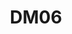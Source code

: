 ---
title: DM06
dimension: decisions
tags:
- governance
- smes
- architects
- roles
- responsibilities
- engagement
- decision-rights
- collaboration
- knowledge-sharing
- operating-model
- responsibilities-matrix
nav_order: 2.26
deprecated: false
description: Architectural Governance
requirement: The overall approach to architecture governance **SHOULD** be appropriate
  and commensurate with the nature of the solution.
more_info: |
  Purpose:
    Establish a governance approach proportionate to solution risk, complexity
    and strategic impact—avoiding both bureaucracy and unmanaged sprawl.

  Tailoring dimensions:
    - Risk / criticality classification (patient safety, data sensitivity)
    - Organisational dependency count
    - Investment magnitude & lifecycle duration
    - Regulatory / compliance surface area

  Governance building blocks:
    - Principles & policy alignment checklists
    - Design authority decision log
    - Exception register (with review dates & mitigation)
    - Capability & roadmap traceability matrix
    - Continuous assurance (pipeline policy controls, automated checks)

  Maturity indicators:
    - Decisions traceable to artefacts & rationale
    - Exceptions time-bound & monitored
    - Automated conformance scans (e.g. IaC security, API style) integrated
    - Feedback loop from incidents / operations into governance heuristics

  Pitfalls:
    - Copy-pasting heavyweight governance onto low-risk prototypes
    - Treating exception approvals as permanent policy changes
    - Manual checklist churn with no automation uplift over time
examples:
- title: Proportionate Governance Matrix
  content: 'Table relating solution risk tier to required artefacts & authority forums.

    '
- title: Exception Register Entry
  content: 'ID, principle breached, rationale, mitigation, review date, owner.

    '
- title: Automated Policy Check Report
  content: 'Pipeline output summarising IaC conformance & API lint results.

    '
technology:
- title: Policy as Code (OPA / Conftest)
  content: 'Enforces standards automatically in pipelines.

    '
- title: IaC Security Scanner
  content: 'Detects misconfigurations early (Terraform, ARM, Bicep etc.).

    '
- title: Decision & Exception Registers
  content: 'Structured artefacts enabling audit & traceability.

    '
further_reading:
- title: Policy as Code Overview
  content: Rationale for automating governance controls.
  url: https://www.openpolicyagent.org/
- title: Continuous Architecture
  content: Patterns for iterative governance integration.
  url: https://www.oreilly.com/
assessment_guidance: |
  Assessment focus:
    Determine if governance is proportionate, automated where repeatable, and actively pruning exceptions.

  Steps:
    1. Review governance tailoring matrix: confirm solution risk tier mapping matches applied controls.
    2. Inspect exception register: sample for review dates & mitigation ownership; calculate % overdue.
    3. Enumerate automated vs manual controls (e.g. IaC policy checks, API lint, dependency scanning); identify automation coverage gaps.
    4. Trace feedback loop: pick a recent incident / audit finding and show governance adjustment.
    5. Evaluate duplication: any parallel forums producing overlapping decisions?

  Evidence:
    - Tailoring matrix extract
    - Exception register metrics (count by status, overdue rate)
    - Pipeline control report screenshot
    - Post-incident governance change log entry

  Red flags:
    - High volume of long-lived exceptions
    - Manual checklist usage for high-frequency validations
    - Governance artefacts not adjusted after major incidents

  Maturity signals:
    - Continuous compliance reports generated automatically per build
    - Exception half-life trending downward
    - Clear RACI for each control owner & review cadence

  Quick improvements:
    - Automate top 2 manual checks via policy-as-code
    - Introduce exception ageing dashboard
    - Schedule quarterly governance pruning workshop
assessment_examples:
  '0':
  - example: No articulated governance model; ad‑hoc decisions; exceptions not recorded.
  - example: Manual checklists (if any) inconsistently applied.
  '1':
  - example: Basic governance forum exists; decisions logged but exceptions unmanaged
      (no review dates).
  - example: Minimal automation; reliance on manual validation.
  '2':
  - example: Tailoring matrix drafted; some exceptions have mitigation & review dates;
      automation pilots started.
  - example: Overdue exception reviews >25%.
  '3':
  - example: Proportionate controls applied by risk tier; majority exceptions time-bound
      & tracked.
  - example: Initial policy-as-code checks integrated (e.g. lint, basic IaC rules).
  '4':
  - example: Comprehensive automation coverage (IaC, API style, dependency scanning)
      with regular reporting.
  - example: Exception half-life decreasing; overdue reviews <10%.
  '5':
  - example: Governance model continuously tuned via metrics (exception ageing, automation
      efficacy).
  - example: Near-real-time compliance dashboards; manual reviews focus only on novel
      / complex changes.
  - example: Exceptions auto-expire without renewal; portfolio trend shows sustained
      reduction in long-lived exceptions.
---
